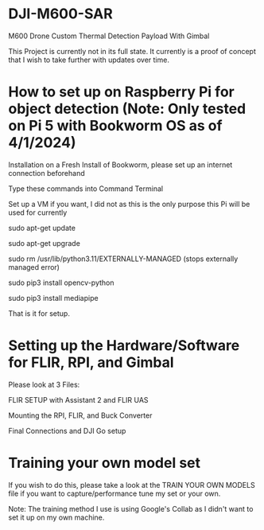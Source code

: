 # DJI-M600-SAR
M600 Drone Custom Thermal Detection Payload With Gimbal

This Project is currently not in its full state. It currently is a proof of concept that I wish to take further with updates over time.

# How to set up on Raspberry Pi for object detection (Note: Only tested on Pi 5 with Bookworm OS as of 4/1/2024)

Installation on a Fresh Install of Bookworm, please set up an internet connection beforehand

Type these commands into Command Terminal

Set up a VM if you want, I did not as this is the only purpose this Pi will be used for currently

sudo apt-get update

sudo apt-get upgrade

sudo rm /usr/lib/python3.11/EXTERNALLY-MANAGED (stops externally managed error)

sudo pip3 install opencv-python

sudo pip3 install mediapipe

That is it for setup.

# Setting up the Hardware/Software for FLIR, RPI, and Gimbal

Please look at 3 Files:

FLIR SETUP with Assistant 2 and FLIR UAS

Mounting the RPI, FLIR, and Buck Converter

Final Connections and DJI Go setup 

# Training your own model set

If you wish to do this, please take a look at the TRAIN YOUR OWN MODELS file if you want to capture/performance tune my set or your own.

Note: The training method I use is using Google's Collab as I didn't want to set it up on my own machine.
